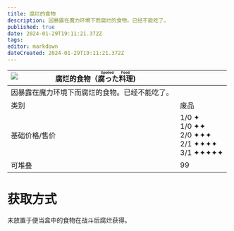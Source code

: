 ```yaml
---
title: 腐烂的食物
description: 因暴露在魔力环境下而腐烂的食物。已经不能吃了。
published: true
date: 2024-01-29T19:11:21.372Z
tags: 
editor: markdown
dateCreated: 2024-01-29T19:11:21.372Z
---
```


| <img style="float: left;" src="此处放物品图标" />腐烂的食物（<ruby>腐った料理<rt>Spoiled Food</rt></ruby>) ||
| - | - |
| 因暴露在魔力环境下而腐烂的食物。已经不能吃了。 ||
| 类别 | 废品 |
| 基础价格/售价 | 1/0 ✦<br>1/0 ✦✦<br>2/0 ✦✦✦<br>2/1 ✦✦✦✦<br>3/1 ✦✦✦✦✦ |
| 可堆叠 | 99 |

# 获取方式
未放置于便当盒中的食物在战斗后腐烂获得。
